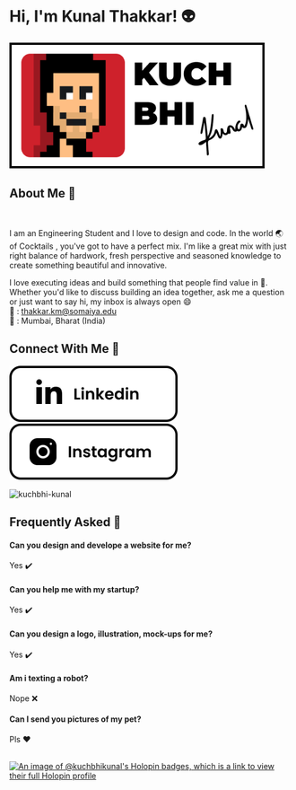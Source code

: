 # Hi, I'm Kunal Thakkar! 👽
![Logo](assets/logo.svg)
## About Me 🚀
<br>
<!-- <p align="center">
  <img src="assets/ItsMe.svg" />
</p> -->

I am an Engineering Student and I love to design and code. In the world :earth_asia: of Cocktails , you've got to have a perfect mix. I'm like a great mix with just right balance of hardwork, fresh perspective and seasoned knowledge to create something beautiful and innovative.

I love executing ideas and build something that people find value in :sunflower:.
Whether you'd like to discuss building an idea together, ask me a question or just want to say hi, my inbox is always open :smile:</br>
:love_letter: : thakkar.km@somaiya.edu </br>
 :round_pushpin:   : Mumbai, Bharat (India) 

## Connect With Me :link:
[![linkedin](assets/linkedin.svg)](https://www.linkedin.com/in/kuchbhikunal) &nbsp; &nbsp; &nbsp;
[![instagram](assets/instagram.svg)](https://www.instagram.com/kuchbhikunal) 

<p align="left"> <img src="https://komarev.com/ghpvc/?username=kuchbhi-kunal&label=Profile%20views&color=0e75b6&style=flat" alt="kuchbhi-kunal" /> </p>

## Frequently Asked :thought_balloon:

#### Can you design and develope a website for me?
Yes :heavy_check_mark:

#### Can you help me with my startup?
Yes :heavy_check_mark:

#### Can you design a logo, illustration, mock-ups for me?
Yes :heavy_check_mark:

#### Am i texting a robot?
Nope :x:

#### Can I send you pictures of my pet?
Pls :heart:
<br>
<br>
<p align="left">
</p>


[![An image of @kuchbhikunal's Holopin badges, which is a link to view their full Holopin profile](https://holopin.me/kuchbhikunal)](https://holopin.io/@kuchbhikunal)


  


